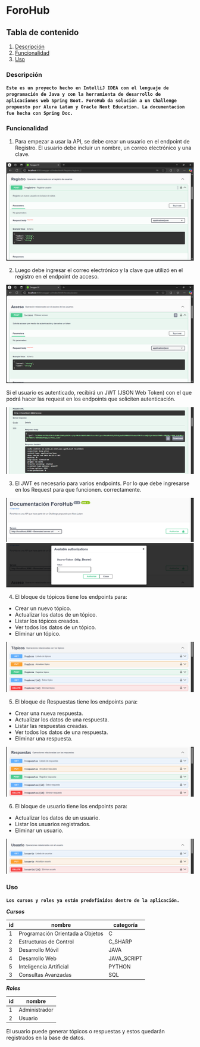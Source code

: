 # ForoHub

## Tabla de contenido

1. [Descripción](#descripción)
2. [Funcionalidad](#funcionalidad)
3. [Uso](#uso)

### Descripción

**`Este es un proyecto hecho en IntelliJ IDEA con el lenguaje de programación de Java y con la herramienta de desarrollo de
aplicaciones web Spring Boot. ForoHub da solución a un Challenge propuesto por Alura Latam y Oracle Next Education. La
documentacion fue hecha con Spring Doc.`**

### Funcionalidad

1. Para empezar a usar la API, se debe crear un usuario en el endpoint de Registro. El usuario debe incluir un nombre,
   un
   correo electrónico y una
   clave.

![](docs/Captura4.png)

2. Luego debe ingresar el correo electrónico y la clave que utilizó en el registro en el endpoint de
   acceso.

![](docs/Captura5.png)

Si el usuario es autenticado, recibirá un JWT (JSON Web Token) con el que podrá hacer
las
request en los endpoints que soliciten autenticación.

![](docs/Captura6.png)

3. El JWT es necesario para varios endpoints. Por lo que debe ingresarse en los Request para que funcionen.
   correctamente.

![](docs/Captura7.png) ![](docs/Captura8.png)

4. El bloque de tópicos tiene los endpoints para:

- Crear un nuevo tópico.
- Actualizar los datos de un tópico.
- Listar los tópicos creados.
- Ver todos los datos de un tópico.
- Eliminar un tópico.

![](docs/Captura2.png)

5. El bloque de Respuestas tiene los endpoints para:

- Crear una nueva respuesta.
- Actualizar los datos de una respuesta.
- Listar las respuestas creadas.
- Ver todos los datos de una respuesta.
- Eliminar una respuesta.

![](docs/Captura3.png)

6. El bloque de usuario tiene los endpoints para:

- Actualizar los datos de un usuario.
- Listar los usuarios registrados.
- Eliminar un usuario.

![](docs/Captura1.png)

### Uso

**`Los cursos y roles ya están predefinidos dentro de la aplicación.`**

**_Cursos_**

| id | nombre                           | categoría   |
|----|----------------------------------|-------------|
| 1  | Programación Orientada a Objetos | C           |
| 2  | Estructuras de Control           | C_SHARP     |
| 3  | Desarrollo Móvil                 | JAVA        |
| 4  | Desarrollo Web                   | JAVA_SCRIPT |
| 5  | Inteligencia Artificial          | PYTHON      |
| 3  | Consultas Avanzadas              | SQL         |

**_Roles_**

| id | nombre        |
|----|---------------|
| 1  | Administrador |
| 2  | Usuario       |

El usuario puede generar tópicos o respuestas y estos quedarán registrados en la base de datos.